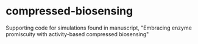 # compressed-biosensing
 Supporting code for simulations found in manuscript, "Embracing enzyme promiscuity with activity-based compressed biosensing"
